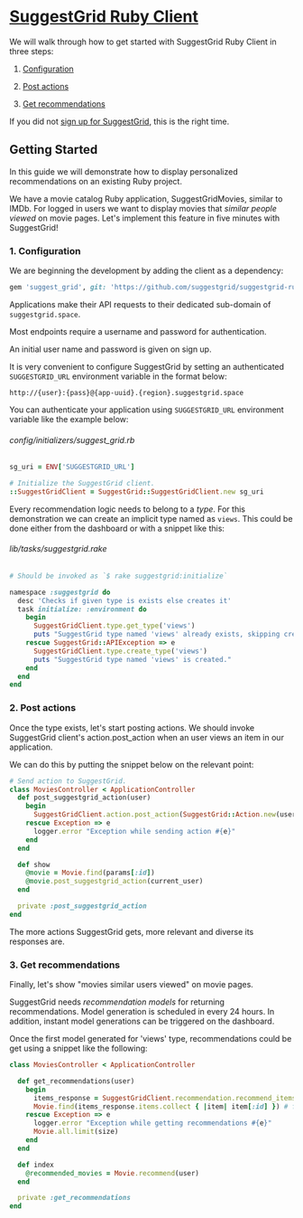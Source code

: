 # [ SuggestGrid Ruby Client ]( http://www.github.com/suggestgrid/suggestgrid-ruby )

We will walk through how to get started with SuggestGrid Ruby Client in three steps:
    
1. [Configuration](#1-configuration)
    
2. [Post actions](#2-post-actions)
    
3. [Get recommendations](#3-get-recommendations)

If you did not [sign up for SuggestGrid](https://dashboard.suggestgrid.com/users/sign_up), this is the right time.

## Getting Started

In this guide we will demonstrate how to display personalized recommendations on an existing Ruby project.

We have a movie catalog Ruby application, SuggestGridMovies, similar to IMDb.
For logged in users we want to display movies that *similar people viewed* on movie pages.
Let's implement this feature in five minutes with SuggestGrid!

### 1. Configuration

We are beginning the development by adding the client as a dependency:
```ruby
gem 'suggest_grid', git: 'https://github.com/suggestgrid/suggestgrid-ruby.git'
```


Applications make their API requests to their dedicated sub-domain of `suggestgrid.space`.

Most endpoints require a username and password for authentication.

An initial user name and password is given on sign up.

It is very convenient to configure SuggestGrid by setting an authenticated `SUGGESTGRID_URL` environment variable in the format below:

`http://{user}:{pass}@{app-uuid}.{region}.suggestgrid.space`

You can authenticate your application using `SUGGESTGRID_URL` environment variable like the example below:

###### config/initializers/suggest_grid.rb
```ruby
sg_uri = ENV['SUGGESTGRID_URL']

# Initialize the SuggestGrid client.
::SuggestGridClient = SuggestGrid::SuggestGridClient.new sg_uri
```


Every recommendation logic needs to belong to a *type*.
For this demonstration we can create an implicit type named as `views`.
This could be done either from the dashboard or with a snippet like this:

###### lib/tasks/suggestgrid.rake
```ruby
# Should be invoked as `$ rake suggestgrid:initialize`

namespace :suggestgrid do
  desc 'Checks if given type is exists else creates it'
  task initialize: :environment do
    begin
      SuggestGridClient.type.get_type('views')
      puts "SuggestGrid type named 'views' already exists, skipping creation."
    rescue SuggestGrid::APIException => e
      SuggestGridClient.type.create_type('views')
      puts "SuggestGrid type named 'views' is created."
    end
  end
end
```



### 2. Post actions

Once the type exists, let's start posting actions.
We should invoke SuggestGrid client's action.post_action when an user views an item in our application.

We can do this by putting the snippet below on the relevant point:

```ruby
# Send action to SuggestGrid.
class MoviesController < ApplicationController
  def post_suggestgrid_action(user)
    begin
      SuggestGridClient.action.post_action(SuggestGrid::Action.new(user.id, self.id), 'views')
    rescue Exception => e
      logger.error "Exception while sending action #{e}"
    end
  end

  def show
    @movie = Movie.find(params[:id])
    @movie.post_suggestgrid_action(current_user)
  end

  private :post_suggestgrid_action
end
```


The more actions SuggestGrid gets, more relevant and diverse its responses are.


### 3. Get recommendations

Finally, let's show "movies similar users viewed" on movie pages.

SuggestGrid needs *recommendation models* for returning recommendations.
Model generation is scheduled in every 24 hours.
In addition, instant model generations can be triggered on the dashboard.

Once the first model generated for 'views' type, recommendations could be get using a snippet like the following:

```ruby
class MoviesController < ApplicationController

  def get_recommendations(user)
    begin
      items_response = SuggestGridClient.recommendation.recommend_items({user_id: user.id}, 'views')
      Movie.find(items_response.items.collect { |item| item[:id] }) # fetch from db
    rescue Exception => e
      logger.error "Exception while getting recommendations #{e}"
      Movie.all.limit(size)
    end
  end

  def index
    @recommended_movies = Movie.recommend(user)
  end

  private :get_recommendations
end
```
